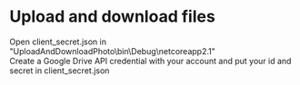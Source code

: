 # Upload and download files

Open client_secret.json in "UploadAndDownloadPhoto\bin\Debug\netcoreapp2.1" <br />
Create a Google Drive API credential with your account and put your id and secret in client_secret.json